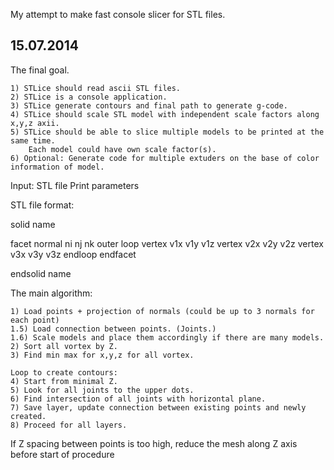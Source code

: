 My attempt to make fast console slicer for STL files.

15.07.2014
----------

The final goal.

	1) STLice should read ascii STL files.
	2) STLice is a console application.
	3) STLice generate contours and final path to generate g-code.
	4) STLice should scale STL model with independent scale factors along x,y,z axii.
	5) STLice should be able to slice multiple models to be printed at the same time.
		Each model could have own scale factor(s).
	6) Optional: Generate code for multiple extuders on the base of color information of model. 


Input: 
	STL file
	Print parameters


STL file format:

solid name

facet normal ni nj nk
    outer loop
        vertex v1x v1y v1z
        vertex v2x v2y v2z
        vertex v3x v3y v3z
    endloop
endfacet

endsolid name

The main algorithm:

	1) Load points + projection of normals (could be up to 3 normals for each point)
	1.5) Load connection between points. (Joints.)
	1.6) Scale models and place them accordingly if there are many models.
	2) Sort all vortex by Z.
	3) Find min max for x,y,z for all vortex.
	
	Loop to create contours:
	4) Start from minimal Z.
	5) Look for all joints to the upper dots.
	6) Find intersection of all joints with horizontal plane.
	7) Save layer, update connection between existing points and newly created.
	8) Proceed for all layers.

If Z spacing between points is too high, reduce the mesh along Z axis before start of procedure


